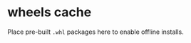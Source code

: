 <!--
@file: README.md
@description: Placeholder for prebuilt wheels used in offline installs
@dependencies: pip.conf
@created: 2025-09-15
-->
# wheels cache

Place pre-built `.whl` packages here to enable offline installs.
